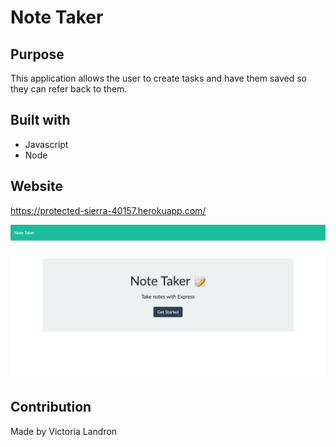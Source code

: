 # Note Taker

## Purpose
This application allows the user to create tasks and have them saved so they can refer back to them.

## Built with
* Javascript
* Node

## Website
https://protected-sierra-40157.herokuapp.com/

![](screenshot.png)

## Contribution
Made by Victoria Landron
